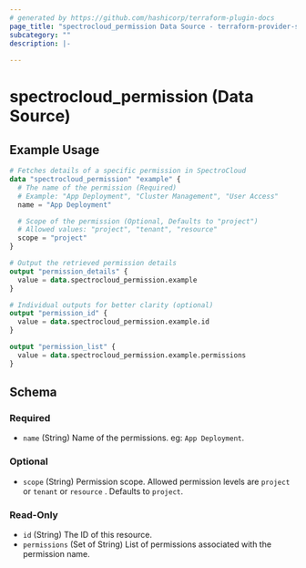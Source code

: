 ```yaml
---
# generated by https://github.com/hashicorp/terraform-plugin-docs
page_title: "spectrocloud_permission Data Source - terraform-provider-spectrocloud"
subcategory: ""
description: |-
  
---
```


# spectrocloud_permission (Data Source)



## Example Usage

```terraform
# Fetches details of a specific permission in SpectroCloud
data "spectrocloud_permission" "example" {
  # The name of the permission (Required)
  # Example: "App Deployment", "Cluster Management", "User Access"
  name = "App Deployment"

  # Scope of the permission (Optional, Defaults to "project")
  # Allowed values: "project", "tenant", "resource"
  scope = "project"
}

# Output the retrieved permission details
output "permission_details" {
  value = data.spectrocloud_permission.example
}

# Individual outputs for better clarity (optional)
output "permission_id" {
  value = data.spectrocloud_permission.example.id
}

output "permission_list" {
  value = data.spectrocloud_permission.example.permissions
}
```

<!-- schema generated by tfplugindocs -->
## Schema

### Required

- `name` (String) Name of the permissions. eg: `App Deployment`.

### Optional

- `scope` (String) Permission scope. Allowed permission levels are `project` or `tenant` or `resource` . Defaults to `project`.

### Read-Only

- `id` (String) The ID of this resource.
- `permissions` (Set of String) List of permissions associated with the permission name.
